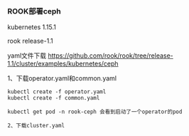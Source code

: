 ### ROOK部署ceph

kubernetes 1.15.1

rook release-1.1

yaml文件下载 <https://github.com/rook/rook/tree/release-1.1/cluster/examples/kubernetes/ceph>

1、下载operator.yaml和common.yaml
```
kubectl create -f operator.yaml
kubectl create -f common.yaml

kubectl get pod -n rook-ceph 会看到启动了一个operator的pod

2、下载cluster.yaml
```
